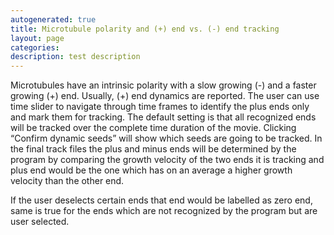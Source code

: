 ```yaml
---
autogenerated: true
title: Microtubule polarity and (+) end vs. (-) end tracking
layout: page
categories: 
description: test description
---
```


Microtubules have an intrinsic polarity with a slow growing (-) and a faster growing (+) end. Usually, (+) end dynamics are reported. The user can use time slider to navigate through time frames to identify the plus ends only and mark them for tracking. The default setting is that all recognized ends will be tracked over the complete time duration of the movie. Clicking “Confirm dynamic seeds” will show which seeds are going to be tracked. In the final track files the plus and minus ends will be determined by the program by comparing the growth velocity of the two ends it is tracking and plus end would be the one which has on an average a higher growth velocity than the other end.

If the user deselects certain ends that end would be labelled as zero end, same is true for the ends which are not recognized by the program but are user selected.
